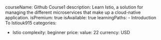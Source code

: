   courseName: Github Course1
  description: Learn Istio, a solution for managing the different microservices that make up a cloud-native application.
  isPremium: true
  isAvailable: true
  learningPaths:
    - Introduction To Istiouk915
  categories:
  - Istio
  complexity: beginner
  price:
    value: 22
    currency: USD
